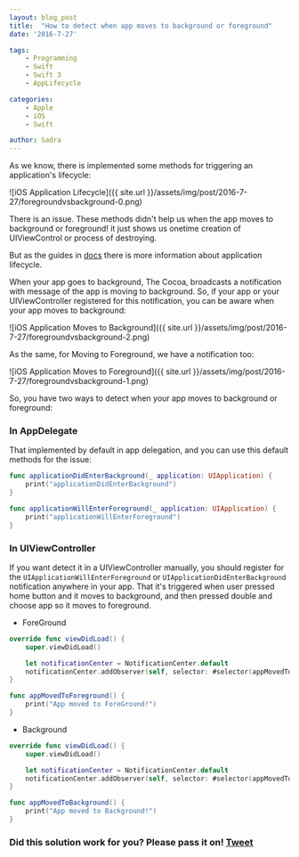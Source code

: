 ```yaml
---
layout: blog_post
title:  "How to detect when app moves to background or foreground"
date: '2016-7-27'

tags:
    - Programming
    - Swift
    - Swift 3
    - AppLifecycle

categories:
    - Apple
    - iOS
    - Swift

author: Sadra
---
```


As we know, there is implemented some methods for triggering an application's lifecycle:

![iOS Application Lifecycle]({{ site.url }}/assets/img/post/2016-7-27/foregroundvsbackground-0.png)

There is an issue. These methods didn't help us when the app moves to background or foreground! it just shows us onetime creation of UIViewControl or process of destroying.

But as the guides in [docs](https://developer.apple.com/library/content/documentation/iPhone/Conceptual/iPhoneOSProgrammingGuide/StrategiesforHandlingAppStateTransitions/StrategiesforHandlingAppStateTransitions.html) there is more information about application lifecycle.

When your app goes to background, The Cocoa, broadcasts a notification with message of the app is moving to background. So, if your app or your UIViewController registered for this notification, you can be aware when your app moves to background:

![iOS Application Moves to Background]({{ site.url }}/assets/img/post/2016-7-27/foregroundvsbackground-2.png)

As the same, for Moving to Foreground, we have a notification too:

![iOS Application Moves to Foreground]({{ site.url }}/assets/img/post/2016-7-27/foregroundvsbackground-1.png)

So, you have two ways to detect when your app moves to background or foreground:

### In AppDelegate

That implemented by default in app delegation, and you can use this default methods for the issue:

```swift
func applicationDidEnterBackground(_ application: UIApplication) {
    print("applicationDidEnterBackground")
}

func applicationWillEnterForeground(_ application: UIApplication) {
    print("applicationWillEnterForeground")
}
```

### In UIViewController

If you want detect it in a UIViewController manually, you should register for the `UIApplicationWillEnterForeground` or `UIApplicationDidEnterBackground` notification anywhere in your app. That it's triggered when user pressed home button and it moves to background, and then pressed double and choose app so it moves to foreground.

- ForeGround

```swift
override func viewDidLoad() {
    super.viewDidLoad()

    let notificationCenter = NotificationCenter.default
    notificationCenter.addObserver(self, selector: #selector(appMovedToBackground), name: Notification.Name.UIApplicationWillEnterForeground, object: nil)
}

func appMovedToForeground() {
    print("App moved to ForeGround!")
}
```

- Background

```swift
override func viewDidLoad() {
    super.viewDidLoad()

    let notificationCenter = NotificationCenter.default
    notificationCenter.addObserver(self, selector: #selector(appMovedToBackground), name: Notification.Name.UIApplicationDidEnterBackground, object: nil)
}

func appMovedToBackground() {
    print("App moved to Background!")
}
```

### Did this solution work for you? Please pass it on! [Tweet](https://twitter.com/share)